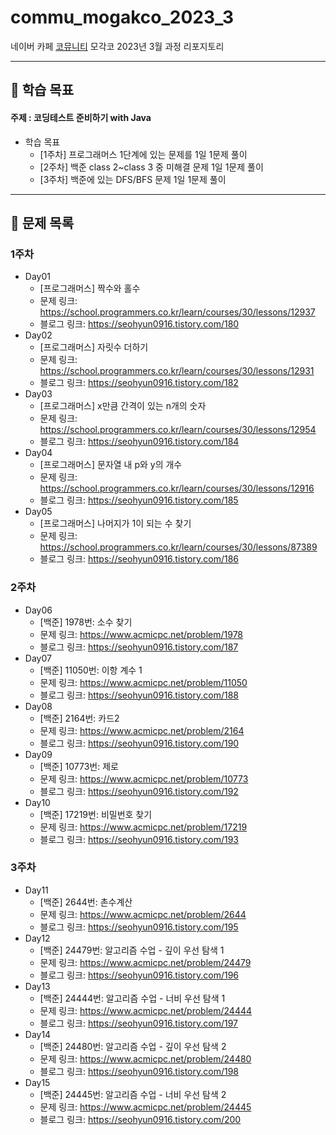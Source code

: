 # commu_mogakco_2023_3
네이버 카페 [코뮤니티](https://cafe.naver.com/codeuniv) 모각코 2023년 3월 과정 리포지토리
***
## 📝 학습 목표
#### 주제 : 코딩테스트 준비하기 with Java

+ 학습 목표
    - [1주차] 프로그래머스 1단계에 있는 문제를 1일 1문제 풀이
    - [2주차] 백준 class 2~class 3 중 미해결 문제 1일 1문제 풀이
    - [3주차] 백준에 있는 DFS/BFS 문제 1일 1문제 풀이
***
## 📌 문제 목록
### 1주차
+ Day01
  + [프로그래머스] 짝수와 홀수
  + 문제 링크: <https://school.programmers.co.kr/learn/courses/30/lessons/12937>
  + 블로그 링크: <https://seohyun0916.tistory.com/180>
+ Day02
  + [프로그래머스] 자릿수 더하기
  + 문제 링크: <https://school.programmers.co.kr/learn/courses/30/lessons/12931>
  + 블로그 링크: <https://seohyun0916.tistory.com/182>
+ Day03
  + [프로그래머스] x만큼 간격이 있는 n개의 숫자
  + 문제 링크: <https://school.programmers.co.kr/learn/courses/30/lessons/12954>
  + 블로그 링크: <https://seohyun0916.tistory.com/184>
+ Day04
  + [프로그래머스] 문자열 내 p와 y의 개수
  + 문제 링크: <https://school.programmers.co.kr/learn/courses/30/lessons/12916>
  + 블로그 링크: <https://seohyun0916.tistory.com/185>
+ Day05
  + [프로그래머스] 나머지가 1이 되는 수 찾기
  + 문제 링크: <https://school.programmers.co.kr/learn/courses/30/lessons/87389>
  + 블로그 링크: <https://seohyun0916.tistory.com/186>
### 2주차
+ Day06
  + [백준] 1978번: 소수 찾기
  + 문제 링크: <https://www.acmicpc.net/problem/1978>
  + 블로그 링크: <https://seohyun0916.tistory.com/187>
+ Day07
  + [백준] 11050번: 이항 계수 1
  + 문제 링크: <https://www.acmicpc.net/problem/11050>
  + 블로그 링크: <https://seohyun0916.tistory.com/188>
+ Day08
  + [백준] 2164번: 카드2
  + 문제 링크: <https://www.acmicpc.net/problem/2164>
  + 블로그 링크: <https://seohyun0916.tistory.com/190>
+ Day09
  + [백준] 10773번: 제로
  + 문제 링크: <https://www.acmicpc.net/problem/10773>
  + 블로그 링크: <https://seohyun0916.tistory.com/192>
+ Day10
  + [백준] 17219번: 비밀번호 찾기
  + 문제 링크: <https://www.acmicpc.net/problem/17219>
  + 블로그 링크: <https://seohyun0916.tistory.com/193>
### 3주차
+ Day11
  + [백준] 2644번: 촌수계산
  + 문제 링크: <https://www.acmicpc.net/problem/2644>
  + 블로그 링크: <https://seohyun0916.tistory.com/195>
+ Day12
  + [백준] 24479번: 알고리즘 수업 - 깊이 우선 탐색 1
  + 문제 링크: <https://www.acmicpc.net/problem/24479>
  + 블로그 링크: <https://seohyun0916.tistory.com/196>
+ Day13
  + [백준] 24444번: 알고리즘 수업 - 너비 우선 탐색 1
  + 문제 링크: <https://www.acmicpc.net/problem/24444>
  + 블로그 링크: <https://seohyun0916.tistory.com/197>
+ Day14
  + [백준] 24480번: 알고리즘 수업 - 깊이 우선 탐색 2
  + 문제 링크: <https://www.acmicpc.net/problem/24480>
  + 블로그 링크: <https://seohyun0916.tistory.com/198>
+ Day15
  + [백준] 24445번: 알고리즘 수업 - 너비 우선 탐색 2
  + 문제 링크: <https://www.acmicpc.net/problem/24445>
  + 블로그 링크: <https://seohyun0916.tistory.com/200>